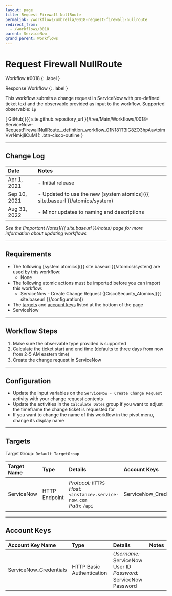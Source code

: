 ```yaml
---
layout: page
title: Request Firewall NullRoute
permalink: /workflows/umbrella/0018-request-firewall-nullroute
redirect_from:
  - /workflows/0018
parent: ServiceNow
grand_parent: Workflows
---
```


# Request Firewall NullRoute
<div markdown="1">
Workflow #0018
{: .label }

Response Workflow
{: .label }
</div>

This workflow submits a change request in ServiceNow with pre-defined ticket text and the observable provided as input to the workflow. Supported observable: `ip`

[<i class="fab fa-github mr-1"></i> GitHub]({{ site.github.repository_url }}/tree/Main/Workflows/0018-ServiceNow-RequestFirewallNullRoute__definition_workflow_01N181T3IG8ZO3hpAavtoimVvrNmkjIiCuM){: .btn-cisco-outline }

---

## Change Log

| Date | Notes |
|:-----|:------|
| Apr 1, 2021 | - Initial release |
| Sep 10, 2021 | - Updated to use the new [system atomics]({{ site.baseurl }}/atomics/system) |
| Aug 31, 2022 | - Minor updates to naming and descriptions |

_See the [Important Notes]({{ site.baseurl }}/notes) page for more information about updating workflows_

---

## Requirements
* The following [system atomics]({{ site.baseurl }}/atomics/system) are used by this workflow:
	* None
* The following atomic actions must be imported before you can import this workflow:
	* ServiceNow - Create Change Request ([CiscoSecurity_Atomics]({{ site.baseurl }}/configuration))
* The [targets](#targets) and [account keys](#account-keys) listed at the bottom of the page
* ServiceNow

---

## Workflow Steps
1. Make sure the observable type provided is supported
1. Calculate the ticket start and end time (defaults to three days from now from 2-5 AM eastern time)
1. Create the change request in ServiceNow

---

## Configuration
* Update the input variables on the `ServiceNow - Create Change Request` activity with your change request contents
* Update the activities in the `Calculate Dates` group if you want to adjust the timeframe the change ticket is requested for
* If you want to change the name of this workflow in the pivot menu, change its display name

---

## Targets
Target Group: `Default TargetGroup`

| Target Name | Type | Details | Account Keys | Notes |
|:------------|:-----|:--------|:-------------|:------|
| ServiceNow | HTTP Endpoint | _Protocol:_ `HTTPS`<br />_Host:_ `<instance>.service-now.com`<br />_Path:_ `/api` | ServiceNow_Credentials | Be sure to use your instance URL |

---

## Account Keys

| Account Key Name | Type | Details | Notes |
|:-----------------|:-----|:--------|:------|
| ServiceNow_Credentials | HTTP Basic Authentication | _Username:_ ServiceNow User ID<br />_Password:_ ServiceNow Password | |
